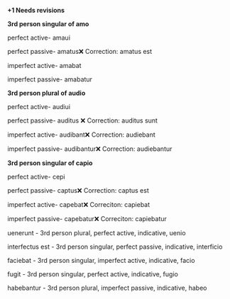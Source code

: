 **+1 Needs revisions**


**3rd person singular of amo**

perfect active- amaui

perfect passive- amatus❌ Correction: amatus est

imperfect active- amabat

imperfect passive- amabatur

**3rd person plural of audio**

perfect active- audiui

perfect passive- auditus ❌ Correction: auditus sunt

imperfect active- audibant❌ Correction: audiebant

imperfect passive- audibantur❌ Correction: audiebantur

**3rd person singular of capio**

perfect active- cepi

perfect passive- captus❌ Correction: captus est

imperfect active- capebat❌ Correciton: capiebat

imperfect passive- capebatur❌ Correciton: capiebatur

uenerunt - 3rd person plural, perfect active, indicative, uenio

interfectus est - 3rd person singular, perfect passive, indicative, interficio

faciebat - 3rd person singular, imperfect active, indicative, facio

fugit - 3rd person singular, perfect active, indicative, fugio

habebantur - 3rd person plural, imperfect passive, indicative, habeo
